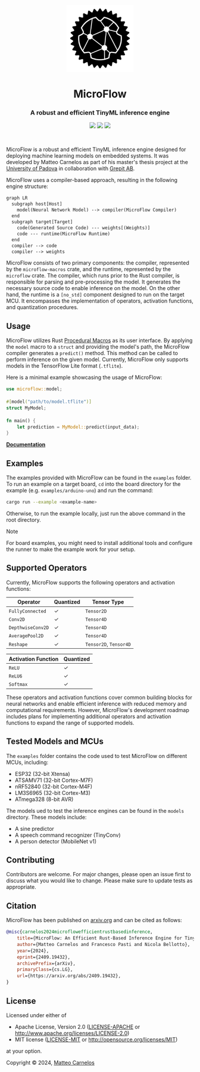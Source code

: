 <p align="center">
  <img src="assets/microflow-logo.png" width="180">
</p>

<h1 align="center">MicroFlow</h1>
<h3 align="center">A robust and efficient TinyML inference engine</h3>
<p align="center">
  <a href="https://crates.io/crates/microflow"><img src="https://img.shields.io/crates/v/microflow"></a>
  <a href="https://docs.rs/microflow"><img src="https://img.shields.io/docsrs/microflow"></a>
  <a href="https://github.com/matteocarnelos/microflow-rs/actions/workflows/cargo.yml"><img src="https://img.shields.io/github/actions/workflow/status/matteocarnelos/microflow-rs/cargo.yml?branch=main"></a>
</p>

<br>

MicroFlow is a robust and efficient TinyML inference engine designed for deploying machine learning models on embedded systems.
It was developed by Matteo Carnelos as part of his master's thesis project at the [University of Padova](https://www.unipd.it/en/) in collaboration with [Grepit AB](https://github.com/GrepitAB).

MicroFlow uses a compiler-based approach, resulting in the following engine structure:

```mermaid
graph LR
  subgraph host[Host]
    model(Neural Network Model) --> compiler(MicroFlow Compiler)
  end
  subgraph target[Target]
    code(Generated Source Code) --- weights[(Weights)]
    code --- runtime(MicroFlow Runtime)
  end
  compiler --> code
  compiler --> weights
```

MicroFlow consists of two primary components: the compiler, represented by the `microflow-macros` crate, and the runtime, represented by the `microflow` crate.
The compiler, which runs prior to the Rust compiler, is responsible for parsing and pre-processing the model.
It generates the necessary source code to enable inference on the model.
On the other hand, the runtime is a `[no_std]` component designed to run on the target MCU.
It encompasses the implementation of operators, activation functions, and quantization procedures.

## Usage

MicroFlow utilizes Rust [Procedural Macros](https://doc.rust-lang.org/reference/procedural-macros.html) as its user interface.
By applying the `model` macro to a `struct` and providing the model's path, the MicroFlow compiler generates a `predict()` method.
This method can be called to perform inference on the given model.
Currently, MicroFlow only supports models in the TensorFlow Lite format (`.tflite`).

Here is a minimal example showcasing the usage of MicroFlow:

```rust ignore
use microflow::model;

#[model("path/to/model.tflite")]
struct MyModel;

fn main() {
    let prediction = MyModel::predict(input_data);
}
```

**[Documentation](https://docs.rs/microflow)**

## Examples

The examples provided with MicroFlow can be found in the `examples` folder.
To run an example on a target board, `cd` into the board directory for the example (e.g. `examples/arduino-uno`) and run the command:
```bash ignore
cargo run --example <example-name>
```
Otherwise, to run the example locally, just run the above command in the root directory.

> [!NOTE]
> For board examples, you might need to install additional tools and configure the runner to make the example work for your setup.

## Supported Operators

Currently, MicroFlow supports the following operators and activation functions:

| Operator          | Quantized | Tensor Type            |
|-------------------|-----------|------------------------|
| `FullyConnected`  | &check;   | `Tensor2D`             |
| `Conv2D`          | &check;   | `Tensor4D`             |
| `DepthwiseConv2D` | &check;   | `Tensor4D`             |
| `AveragePool2D`   | &check;   | `Tensor4D`             |
| `Reshape`         | &check;   | `Tensor2D`, `Tensor4D` |

| Activation Function | Quantized |
|---------------------|-----------|
| `ReLU`              | &check;   |
| `ReLU6`             | &check;   |
| `Softmax`           | &check;   |

These operators and activation functions cover common building blocks for neural networks and enable efficient inference with reduced memory and computational requirements.
However, MicroFlow's development roadmap includes plans for implementing additional operators and activation functions to expand the range of supported models.

## Tested Models and MCUs

The `examples` folder contains the code used to test MicroFlow on different MCUs, including:

- ESP32 (32-bit Xtensa)
- ATSAMV71 (32-bit Cortex-M7F)
- nRF52840 (32-bit Cortex-M4F)
- LM3S6965 (32-bit Cortex-M3)
- ATmega328 (8-bit AVR)

The models ued to test the inference engines can be found in the `models` directory.
These models include:

- A sine predictor
- A speech command recognizer (TinyConv)
- A person detector (MobileNet v1)

## Contributing

Contributors are welcome.
For major changes, please open an issue first to discuss what you would like to change.
Please make sure to update tests as appropriate.

## Citation

MicroFlow has been published on [arxiv.org](https://arxiv.org/abs/2409.19432) and can be cited as follows:

```bibtex
@misc{carnelos2024microflowefficientrustbasedinference,
    title={MicroFlow: An Efficient Rust-Based Inference Engine for TinyML}, 
    author={Matteo Carnelos and Francesco Pasti and Nicola Bellotto},
    year={2024},
    eprint={2409.19432},
    archivePrefix={arXiv},
    primaryClass={cs.LG},
    url={https://arxiv.org/abs/2409.19432}, 
}
```

## License

Licensed under either of

* Apache License, Version 2.0 ([LICENSE-APACHE](LICENSE-APACHE) or <http://www.apache.org/licenses/LICENSE-2.0>)
* MIT license ([LICENSE-MIT](LICENSE-MIT) or <http://opensource.org/licenses/MIT>)

at your option.

Copyright © 2024, [Matteo Carnelos](https://github.com/matteocarnelos)

